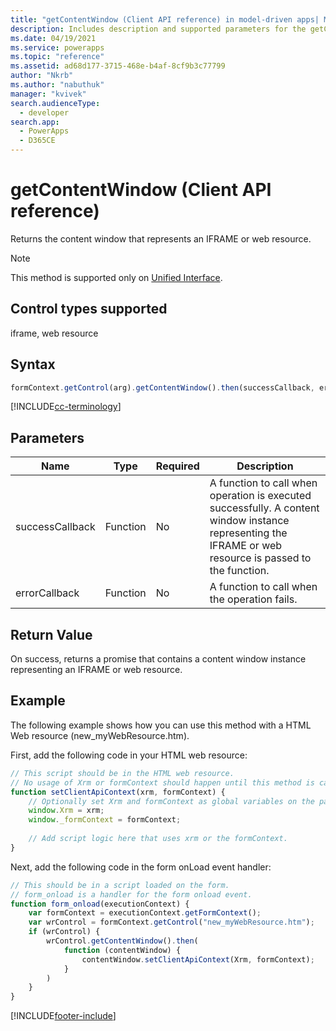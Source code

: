 ```yaml
---
title: "getContentWindow (Client API reference) in model-driven apps| MicrosoftDocs"
description: Includes description and supported parameters for the getContentWindow method.
ms.date: 04/19/2021
ms.service: powerapps
ms.topic: "reference"
ms.assetid: ad68d177-3715-468e-b4af-8cf9b3c77799
author: "Nkrb"
ms.author: "nabuthuk"
manager: "kvivek"
search.audienceType: 
  - developer
search.app: 
  - PowerApps
  - D365CE
---
```

# getContentWindow (Client API reference)

Returns the content window that represents an IFRAME or web resource.

> [!NOTE]
> This method is supported only on [Unified Interface](../../../../../user/unified-interface.md).

## Control types supported

iframe, web resource

## Syntax

```JavaScript
formContext.getControl(arg).getContentWindow().then(successCallback, errorCallback);
```

[!INCLUDE[cc-terminology](../../../../data-platform/includes/cc-terminology.md)]

## Parameters

|Name |Type|Required|Description|
|---|---|---|---|
|successCallback|Function|No|A function to call when operation is executed successfully. A content window instance representing the IFRAME or web resource is passed to the function.|
|errorCallback|Function|No|A function to call when the operation fails.|


## Return Value

On success, returns a promise that contains a content window instance representing an IFRAME or web resource.

## Example

The following example shows how you can use this method with a HTML Web resource (new_myWebResource.htm).

First, add the following code in your HTML web resource:

```javascript
// This script should be in the HTML web resource.
// No usage of Xrm or formContext should happen until this method is called.
function setClientApiContext(xrm, formContext) {
    // Optionally set Xrm and formContext as global variables on the page.
    window.Xrm = xrm;
    window._formContext = formContext;
     
    // Add script logic here that uses xrm or the formContext.
}
```

Next, add the following code in the form onLoad event handler:

```javascript
// This should be in a script loaded on the form. 
// form_onload is a handler for the form onload event.
function form_onload(executionContext) {
    var formContext = executionContext.getFormContext();
    var wrControl = formContext.getControl("new_myWebResource.htm");
    if (wrControl) {
        wrControl.getContentWindow().then(
            function (contentWindow) {
                contentWindow.setClientApiContext(Xrm, formContext);
            }
        )
    }
}
```


[!INCLUDE[footer-include](../../../../../includes/footer-banner.md)]